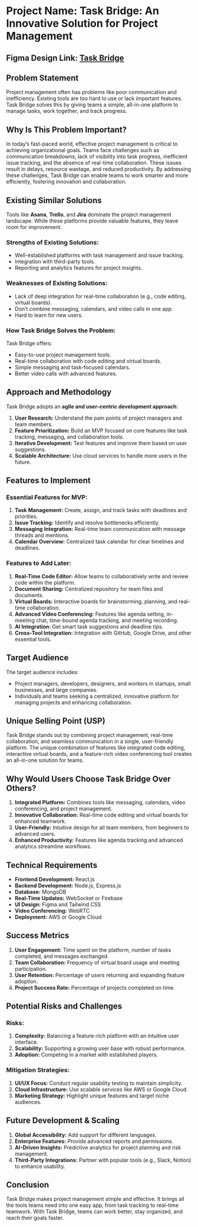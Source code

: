 
# Project Name:  Task Bridge: An Innovative Solution for Project Management

## Figma Design Link: [Task Bridge ](https://www.figma.com/design/jEl4fmd7xKQj1auwksj5Q1/TASK-BRIDGE?node-id=0-1&t=iC8RW9DaJqFLbqNL-1)

## Problem Statement
Project management often has problems like poor communication and inefficiency. Existing tools are too hard to use or lack important features. Task Bridge solves this by giving teams a simple, all-in-one platform to manage tasks, work together, and track progress.

## Why Is This Problem Important?
In today’s fast-paced world, effective project management is critical to achieving organizational goals. Teams face challenges such as communication breakdowns, lack of visibility into task progress, inefficient issue tracking, and the absence of real-time collaboration. These issues result in delays, resource wastage, and reduced productivity. By addressing these challenges, Task Bridge can enable teams to work smarter and more efficiently, fostering innovation and collaboration.

## Existing Similar Solutions
Tools like **Asana**, **Trello**, and **Jira** dominate the project management landscape. While these platforms provide valuable features, they leave room for improvement.

### Strengths of Existing Solutions:
- Well-established platforms with task management and issue tracking.
- Integration with third-party tools.
- Reporting and analytics features for project insights.

### Weaknesses of Existing Solutions:
- Lack of deep integration for real-time collaboration (e.g., code editing, virtual boards).
- Don’t combine messaging, calendars, and video calls in one app.
- Hard to learn for new users.


### How Task Bridge Solves the Problem:
Task Bridge offers:
- Easy-to-use project management tools.
- Real-time collaboration with code editing and virtual boards.
- Simple messaging and task-focused calendars.
- Better video calls with advanced features.

## Approach and Methodology
Task Bridge adopts an **agile and user-centric development approach**:

1. **User Research:** Understand the pain points of project managers and team members.
2. **Feature Prioritization:** Build an MVP focused on core features like task tracking, messaging, and collaboration tools.
3. **Iterative Development:** Test features and improve them based on user suggestions.
4. **Scalable Architecture:** Use cloud services to handle more users in the future.

## Features to Implement

### Essential Features for MVP:
1. **Task Management:** Create, assign, and track tasks with deadlines and priorities.
2. **Issue Tracking:** Identify and resolve bottlenecks efficiently.
3. **Messaging Integration:** Real-time team communication with message threads and mentions.
4. **Calendar Overview:** Centralized task calendar for clear timelines and deadlines.

### Features to Add Later:
1. **Real-Time Code Editor:** Allow teams to collaboratively write and review code within the platform.
2. **Document Sharing:** Centralized repository for team files and documents.
3. **Virtual Boards:** Interactive boards for brainstorming, planning, and real-time collaboration.
4. **Advanced Video Conferencing:** Features like agenda setting, in-meeting chat, time-bound agenda tracking, and meeting recording.
5. **AI Integration:** Get smart task suggestions and deadline tips.
6. **Cross-Tool Integration:** Integration with GitHub, Google Drive, and other essential tools.

## Target Audience
The target audience includes:

- Project managers, developers, designers, and workers in startups, small businesses, and large companies.
- Individuals and teams seeking a centralized, innovative platform for managing projects and enhancing collaboration.

## Unique Selling Point (USP)
Task Bridge stands out by combining project management, real-time collaboration, and seamless communication in a single, user-friendly platform. The unique combination of features like integrated code editing, interactive virtual boards, and a feature-rich video conferencing tool creates an all-in-one solution for teams.

## Why Would Users Choose Task Bridge Over Others?
1. **Integrated Platform:** Combines tools like messaging, calendars, video conferencing, and project management.
2. **Innovative Collaboration:** Real-time code editing and virtual boards for enhanced teamwork.
3. **User-Friendly:** Intuitive design for all team members, from beginners to advanced users.
4. **Enhanced Productivity:** Features like agenda tracking and advanced analytics streamline workflows.

## Technical Requirements
- **Frontend Development:** React.js
- **Backend Development:** Node.js, Express.js
- **Database:** MongoDB
- **Real-Time Updates:** WebSocket or Firebase
- **UI Design:** Figma and Tailwind CSS
- **Video Conferencing:** WebRTC
- **Deployment:** AWS or Google Cloud

## Success Metrics
1. **User Engagement:** Time spent on the platform, number of tasks completed, and messages exchanged.
2. **Team Collaboration:** Frequency of virtual board usage and meeting participation.
3. **User Retention:** Percentage of users returning and expanding feature adoption.
4. **Project Success Rate:** Percentage of projects completed on time.

## Potential Risks and Challenges

### Risks:
1. **Complexity:** Balancing a feature-rich platform with an intuitive user interface.
2. **Scalability:** Supporting a growing user base with robust performance.
3. **Adoption:** Competing in a market with established players.

### Mitigation Strategies:
1. **UI/UX Focus:** Conduct regular usability testing to maintain simplicity.
2. **Cloud Infrastructure:** Use scalable services like AWS or Google Cloud.
3. **Marketing Strategy:** Highlight unique features and target niche audiences.

## Future Development & Scaling
1. **Global Accessibility:**  Add support for different languages.
2. **Enterprise Features:** Provide advanced reports and permissions.
3. **AI-Driven Insights:** Predictive analytics for project planning and risk management.
4. **Third-Party Integrations:** Partner with popular tools (e.g., Slack, Notion) to enhance usability.

## Conclusion
Task Bridge makes project management simple and effective. It brings all the tools teams need into one easy app, from task tracking to real-time teamwork. With Task Bridge, teams can work better, stay organized, and reach their goals faster.
